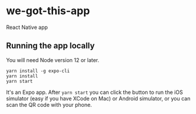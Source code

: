 # we-got-this-app
React Native app

## Running the app locally

You will need Node version 12 or later.

```
yarn install -g expo-cli
yarn install
yarn start
```

It's an Expo app. After `yarn start` you can click the button to run the iOS simulator (easy if you have XCode on Mac) or Android simulator, or you can scan the QR code with your phone.
